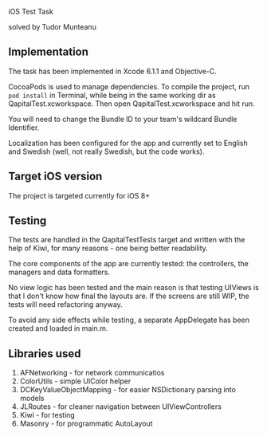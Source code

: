 iOS Test Task 

solved by Tudor Munteanu


## Implementation

The task has been implemented in Xcode 6.1.1 and Objective-C.

CocoaPods is used to manage dependencies. 
To compile the project, run ``pod install`` in Terminal, while being in the same working dir as QapitalTest.xcworkspace. Then open QapitalTest.xcworkspace and hit run.

You will need to change the Bundle ID to your team's wildcard Bundle Identifier.

Localization has been configured for the app and currently set to English and Swedish (well, not really Swedish, but the code works).

## Target iOS version

The project is targeted currently for iOS 8+

## Testing

The tests are handled in the QapitalTestTests target and written 
with the help of Kiwi, for many reasons - one being better readability.

The core components of the app are currently tested: the controllers, the managers and data formatters. 

No view logic has been tested and the main reason is that testing UIViews is that I don't know how final the layouts are. If the screens are still WIP, the tests will need refactoring anyway.

To avoid any side effects while testing, a separate AppDelegate has been created and loaded in main.m.

## Libraries used

1. AFNetworking - for network communicatios
2. ColorUtils - simple UIColor helper
3. DCKeyValueObjectMapping - for easier NSDictionary parsing into models
4. JLRoutes - for cleaner navigation between UIViewControllers
5. Kiwi - for testing
6. Masonry - for programmatic AutoLayout
